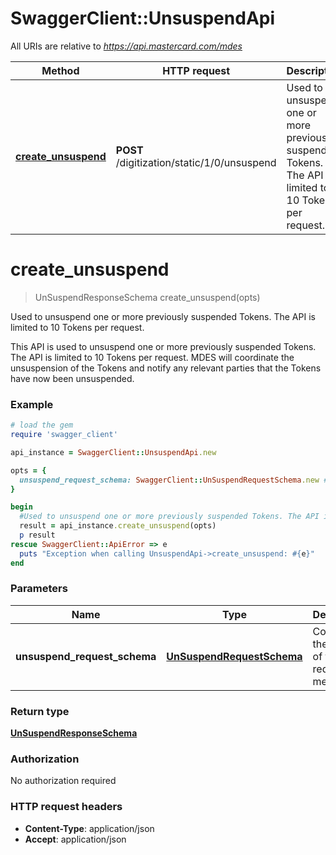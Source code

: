 # SwaggerClient::UnsuspendApi

All URIs are relative to *https://api.mastercard.com/mdes*

Method | HTTP request | Description
------------- | ------------- | -------------
[**create_unsuspend**](UnsuspendApi.md#create_unsuspend) | **POST** /digitization/static/1/0/unsuspend | Used to unsuspend one or more previously suspended Tokens. The API is limited to 10 Tokens per request.


# **create_unsuspend**
> UnSuspendResponseSchema create_unsuspend(opts)

Used to unsuspend one or more previously suspended Tokens. The API is limited to 10 Tokens per request.

This API is used to unsuspend one or more previously suspended Tokens. The API is limited to 10 Tokens per request. MDES will coordinate the unsuspension of the Tokens and notify any relevant parties that the Tokens have now been unsuspended. 

### Example
```ruby
# load the gem
require 'swagger_client'

api_instance = SwaggerClient::UnsuspendApi.new

opts = { 
  unsuspend_request_schema: SwaggerClient::UnSuspendRequestSchema.new # UnSuspendRequestSchema | Contains the details of the request message. 
}

begin
  #Used to unsuspend one or more previously suspended Tokens. The API is limited to 10 Tokens per request.
  result = api_instance.create_unsuspend(opts)
  p result
rescue SwaggerClient::ApiError => e
  puts "Exception when calling UnsuspendApi->create_unsuspend: #{e}"
end
```

### Parameters

Name | Type | Description  | Notes
------------- | ------------- | ------------- | -------------
 **unsuspend_request_schema** | [**UnSuspendRequestSchema**](UnSuspendRequestSchema.md)| Contains the details of the request message.  | [optional] 

### Return type

[**UnSuspendResponseSchema**](UnSuspendResponseSchema.md)

### Authorization

No authorization required

### HTTP request headers

 - **Content-Type**: application/json
 - **Accept**: application/json



